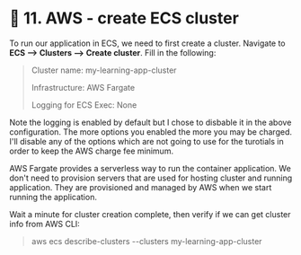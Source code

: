 # 🚀 11. AWS - create ECS cluster

To run our application in ECS, we need to first create a cluster. Navigate to **ECS --> Clusters --> Create cluster**. Fill in the following:

>Cluster name: my-learning-app-cluster
>
>Infrastructure: AWS Fargate
>
>Logging for ECS Exec: None

Note the logging is enabled by default but I chose to disbable it in the above configuration. The more options you enabled the more you may be charged. I'll disable any of the options which are not going to use for the turotials in order to keep the AWS charge fee minimum.

AWS Fargate provides a serverless way to run the container application. We don't need to provision servers that are used for hosting cluster and running application. They are provisioned and managed by AWS when we start running the application.

Wait a minute for cluster creation complete, then verify if we can get cluster info from AWS CLI:

>aws ecs describe-clusters --clusters my-learning-app-cluster
